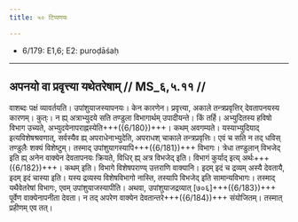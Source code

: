 ```yaml
---
title: ५० टिप्पणयः

---
```

- 6/179: E1,6; E2: puroḍāśaḥ

____________________________________________


## अपनयो वा प्रवृत्त्या यथेतरेषाम् // MS_६,५.११ //

वाशब्दः पक्षं व्यावर्तयति। उपांशुयाजस्यापनयः। केन कारणेन। प्रवृत्त्या, अकाले तन्त्रप्रवृत्तिर् देवतापनयस्य कारणम्। कुत्ः। न ह्य् अत्राभ्युदये सति तण्डुला विभागार्थम् उपादीयन्ते। किं तर्हि। अभ्युदितस्य हविषो विभाग उच्यते, अभ्युदयेनापराह्नस्येति+++({6/180})+++। कथम् अवगम्यते। यस्याभ्युदियाद् इत्यविशेषश्रवणात्, सर्वस्यैव ह्य् अपराधेनाभ्युदेति, अपराधश् चाकाले तन्त्रप्रवृत्तिः। एवं च सति न तद् धविस् तण्डुलैः शक्यं विशेष्टुम्। तस्माद् उपांशुयागस्यापि+++({6/181})+++ विभागः। त्रेधा तण्डुलान् विभजेद् इति ह्य् अनेन वाक्येन देवतापनयः क्रियते, विधिर् ह्य् अत्र विभजेद् इति। विभागं कुर्याद् इत्य् अर्थः+++({6/182})+++। कथम् इति। विभागे विशेषपराण्य् उत्तराणि वाक्यानि। इदम् इदं च द्रव्यम् अस्यै देवतायै, इदम् इदं चास्या इति। यस्य द्रव्यस्य विशेषविभागो नास्ति, तस्यापि विभजेद् इति सामान्यविभागः। तस्माद् यथैवेतरेषां विभागः, एवम् उपांशुयाजस्यापीति। अथवा, उपांशुयाजद्रव्यात् [७०६]+++({6/183})+++ पूर्वेण वाक्येनापनीता देवता। न तद् अपरेण वाक्येन देवतान्तरे+++({6/184})+++ संयोजितम्। तस्मात् प्रहीणम् एव तत्।